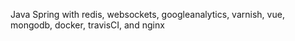 Java Spring with redis, websockets, googleanalytics, varnish, vue, mongodb, docker, travisCI, and nginx
